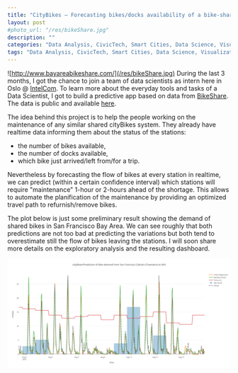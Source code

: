 ```yaml
---
title: "CityBikes – Forecasting bikes/docks availability of a bike-sharing system in San Francisco Bay Area"
layout: post
#photo_url: "/res/bikeShare.jpg"
description: ""
categories: "Data Analysis, CivicTech, Smart Cities, Data Science, Visualization, Data Analysis"
tags: "Data Analysis, CivicTech, Smart Cities, Data Science, Visualization, Data Processing, cityBikes, Data Processing"
---
```


![http://www.bayareabikeshare.com/](/res/bikeShare.jpg)
During the last 3 months, I got the chance to join a team of data scientists as intern here in Oslo @ [IntelCom](http://intelcom.no). To learn more about the everyday tools and tasks of a Data Scientist, I got to build a predictive app based on data from [BikeShare](http://www.bayareabikeshare.com). The data is public and available [here](http://www.bayareabikeshare.com/open-data).

The idea behind this project is to help the people working on the maintenance of any similar shared cityBikes system. They already have realtime data informing them about the status of the stations:
* the number of bikes available,
* the number of docks available,
* which bike just arrived/left from/for a trip.

Nevertheless by forecasting the flow of bikes at every station in realtime, we can predict (within a certain confidence interval) which stations will require "maintenance" 1-hour or 2-hours ahead of the shortage. 
This allows to automate the planification of the maintenance by providing an optimized travel path to refurnish/remove bikes.

The plot below is just some preliminary result showing the demand of shared bikes in San Francisco Bay Area. We can see roughly that both predictions are not too bad at predicting the variations but both tend to overestimate still the flow of bikes leaving the stations. I will soon share more details on the exploratory analysis and the resulting dashboard.

<a href="https://plot.ly/~PatrickMerlot/1671/citybikesprediction-of-bike-demand-from-san-francisco-caltrain-townsend-at-4th/" target="_blank">
   <img src="/res/cityBikes_Prediction_preliminaryResult.png" alt="Preliminary result forecasting the flow of shared bikes in San Francisco" width="2048">
</a>